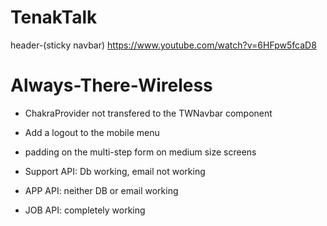 # TenakTalk

header-(sticky navbar)
https://www.youtube.com/watch?v=6HFpw5fcaD8

# Always-There-Wireless

-   ChakraProvider not transfered to the TWNavbar component
-   Add a logout to the mobile menu
- padding on the multi-step form on medium size screens

- Support API: Db working, email not working
- APP API: neither DB or email working
- JOB  API: completely working